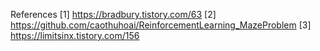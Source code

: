 References
[1] https://bradbury.tistory.com/63
[2] https://github.com/caothuhoai/ReinforcementLearning_MazeProblem
[3] https://limitsinx.tistory.com/156
